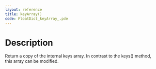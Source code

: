 ```yaml
---
layout: reference
title: keyArray()
code: FloatDict_keyArray_.pde
---
```


# Description

Return a copy of the internal keys array. In contrast to the keys() 
method, this array can be modified.

